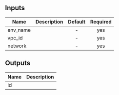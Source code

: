 
## Inputs

| Name | Description | Default | Required |
|------|-------------|:-----:|:-----:|
| env_name |  | - | yes |
| vpc_id |  | - | yes |
| network |  | - | yes |

## Outputs

| Name | Description |
|------|-------------|
| id |  |

